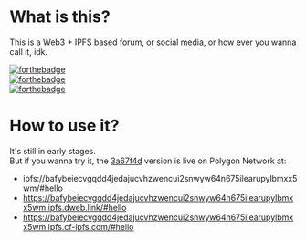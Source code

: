 # What is this?
This is a Web3 + IPFS based forum, or social media, or how ever you wanna call it, idk.

[![forthebadge](https://forthebadge.com/images/badges/0-percent-optimized.svg)](https://forthebadge.com) <br />
[![forthebadge](https://forthebadge.com/images/badges/60-percent-of-the-time-works-every-time.svg)](https://forthebadge.com) <br />
[![forthebadge](https://forthebadge.com/images/badges/powered-by-black-magic.svg)](https://forthebadge.com)

# How to use it?
It's still in early stages. <br />
But if you wanna try it, 
the [3a67f4d](https://github.com/DeepDoge/web3-forum/commit/3a67f4d6ecd4cb9cd9d9da87ce2bf6c3d2215b68) version is live on Polygon Network at: <br /> 
- ipfs://bafybeiecvgqdd4jedajucvhzwencui2snwyw64n675ilearupylbmxx5wm/#hello
- https://bafybeiecvgqdd4jedajucvhzwencui2snwyw64n675ilearupylbmxx5wm.ipfs.dweb.link/#hello
- https://bafybeiecvgqdd4jedajucvhzwencui2snwyw64n675ilearupylbmxx5wm.ipfs.cf-ipfs.com/#hello
